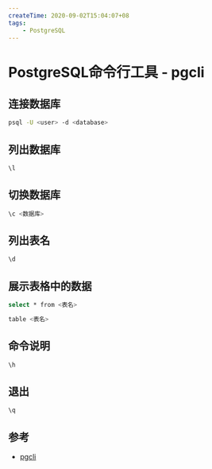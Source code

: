 ```yaml
---
createTime: 2020-09-02T15:04:07+08
tags: 
	- PostgreSQL
---
```


# PostgreSQL命令行工具 - pgcli

<ArticleMeta />

## 连接数据库


```sh
psql -U <user> -d <database>
```

## 列出数据库

```sh
\l
```

## 切换数据库

```sh
\c <数据库>
```

## 列出表名

```sh
\d
```

## 展示表格中的数据

```sh
select * from <表名>
```

```sh
table <表名>
```


## 命令说明

```sh
\h
```

## 退出

```sh
\q
```

## 参考

- [pgcli](https://www.pgcli.com/)